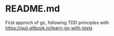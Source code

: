 # README.md

First approch of go, following TDD principles with https://quii.gitbook.io/learn-go-with-tests
